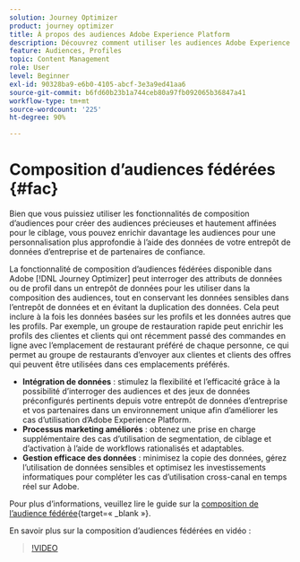 ```yaml
---
solution: Journey Optimizer
product: journey optimizer
title: À propos des audiences Adobe Experience Platform
description: Découvrez comment utiliser les audiences Adobe Experience Platform.
feature: Audiences, Profiles
topic: Content Management
role: User
level: Beginner
exl-id: 90328ba9-e6b0-4105-abcf-3e3a9ed41aa6
source-git-commit: b6fd60b23b1a744ceb80a97fb092065b36847a41
workflow-type: tm+mt
source-wordcount: '225'
ht-degree: 90%

---
```


# Composition d’audiences fédérées {#fac}

Bien que vous puissiez utiliser les fonctionnalités de composition d’audiences pour créer des audiences précieuses et hautement affinées pour le ciblage, vous pouvez enrichir davantage les audiences pour une personnalisation plus approfondie à l’aide des données de votre entrepôt de données d’entreprise et de partenaires de confiance.

La fonctionnalité de composition d’audiences fédérées disponible dans Adobe [!DNL Journey Optimizer] peut interroger des attributs de données
ou de profil dans un entrepôt de données pour les utiliser dans la composition des audiences, tout en conservant les données sensibles dans l’entrepôt de données et en évitant la duplication des données. Cela peut inclure à la fois les données basées sur les profils et les données autres que les profils. Par exemple, un groupe de restauration rapide peut enrichir les profils des clientes et clients qui ont récemment passé des commandes en ligne avec l’emplacement de restaurant préféré de chaque personne, ce qui permet au groupe de restaurants d’envoyer aux clientes et clients des offres qui peuvent être utilisées dans ces emplacements préférés.

* **Intégration de données** : stimulez la flexibilité et l’efficacité grâce à la possibilité d’interroger des audiences et des jeux de données préconfigurés pertinents depuis votre entrepôt de données d’entreprise et vos partenaires dans un environnement unique afin d’améliorer les cas d’utilisation d’Adobe Experience Platform.
* **Processus marketing améliorés** : obtenez une prise en charge supplémentaire des cas d’utilisation de segmentation, de ciblage et d’activation à l’aide de workflows rationalisés et adaptables.
* **Gestion efficace des données** : minimisez la copie des données, gérez l’utilisation de données
sensibles et optimisez les investissements informatiques pour compléter les cas d’utilisation cross-canal en temps réel sur Adobe.

Pour plus d’informations, veuillez lire le guide sur la [composition de l’audience fédérée](https://experienceleague.adobe.com/fr/docs/federated-audience-composition/using/home){target=« _blank »}.

En savoir plus sur la composition d’audiences fédérées en vidéo :

>[!VIDEO](https://video.tv.adobe.com/v/3432261?quality=12)
